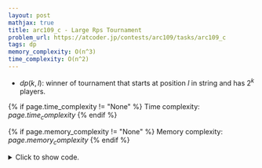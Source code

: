 ```yaml
---
layout: post
mathjax: true
title: arc109_c - Large Rps Tournament
problem_url: https://atcoder.jp/contests/arc109/tasks/arc109_c
tags: dp
memory_complexity: O(n^3)
time_complexity: O(n^2)
---
```


- $dp(k, l)$: winner of tournament that starts at position $l$ in string and
has $2^k$ players.


{% if page.time_complexity != "None" %}
Time complexity: ${{ page.time_complexity }}$
{% endif %}

{% if page.memory_complexity != "None" %}
Memory complexity: ${{ page.memory_complexity }}$
{% endif %}

<details>
<summary>
<p style="display:inline">Click to show code.</p>
</summary>
```cpp
{% raw %}
using namespace std;
using ll = long long;
using ii = pair<int, int>;
using vi = vector<int>;
int const NMAX = 1e2 + 5;
int n, k;
char dp[NMAX][NMAX];
string s;
ll binpow(ll a, ll b)
{
    a %= n;
    ll res = 1;
    while (b > 0)
    {
        if (b & 1)
            res = res * a % n;
        a = a * a % n;
        b >>= 1;
    }
    return res;
}
char op(char a, char b)
{
    if (a == b)
        return a;
    if ((a == 'P' and b == 'R') or (a == 'S' and (b == 'R' or b == 'P')))
        swap(a, b);
    if (a == 'R' and b == 'P')
        return b;
    else if (a == 'R' and b == 'S')
        return 'R';
    else
        return 'S';
}
char solve(int l, int w)
{
    char &ans = dp[w][l];
    if (ans)
        return ans;
    else if (w == 0)
        return s[l];
    else
    {
        return ans = op(solve(l, w - 1),
                        solve((l + binpow(2, w - 1)) % n, w - 1));
    }
}
int main(void)
{
    ios::sync_with_stdio(false), cin.tie(NULL);
    cin >> n >> k >> s;
    cout << solve(0, k) << endl;
    return 0;
}

{% endraw %}
```
</details>

